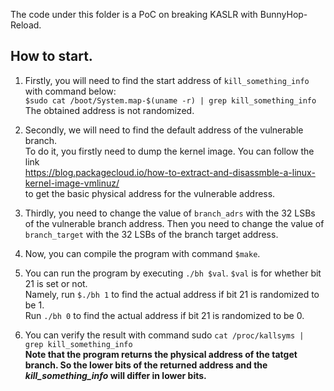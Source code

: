 The code under this folder is a PoC on breaking KASLR with BunnyHop-Reload.


## How to start.
1. Firstly, you will need to find the start address of `kill_something_info` with command below:  
`$sudo cat /boot/System.map-$(uname -r) | grep kill_something_info`  
The obtained address is not randomized.

2. Secondly, we will need to find the default address of the vulnerable branch.  
To do it, you firstly need to dump the kernel image.  You can follow the link  
https://blog.packagecloud.io/how-to-extract-and-disassmble-a-linux-kernel-image-vmlinuz/  
to get the basic physical address for the vulnerable address.

3. Thirdly, you need to change the value of `branch_adrs` with the 32 LSBs of the vulnerable branch address. Then you need to change the value of `branch_target` with the 32 LSBs of the branch target address.  

4. Now, you can compile the program with command `$make`.

5. You can run the program by executing `./bh $val`. `$val` is for whether bit 21 is set or not.  
Namely, run `$./bh 1` to find the actual address if bit 21 is randomized to be 1.  
Run `./bh 0` to find the actual address if bit 21 is randomized to be 0.

6. You can verify the result with command sudo `cat /proc/kallsyms | grep kill_something_info`  
**Note that the program returns the physical address of the tatget branch. So the lower bits of the returned address and the *kill_something_info* will differ in lower bits.**

